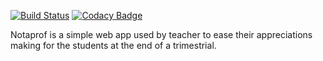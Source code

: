 [![Build Status](https://travis-ci.org/Tenebreizh/Notaprof.svg?branch=master)](https://travis-ci.org/Tenebreizh/Notaprof)
[![Codacy Badge](https://api.codacy.com/project/badge/Grade/412cd3137a9f42ffb4b9ae73d44f7878)](https://www.codacy.com/app/thibaud29/Notaprof?utm_source=github.com&amp;utm_medium=referral&amp;utm_content=Tenebreizh/Notaprof&amp;utm_campaign=Badge_Grade)

Notaprof is a simple web app used by teacher to ease their appreciations making for the students at the end of a trimestrial.
